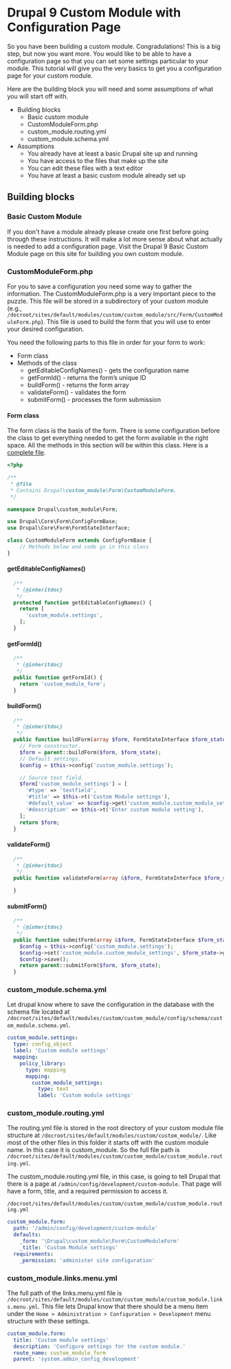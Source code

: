 # Drupal 9 Custom Module with Configuration Page

So you have been building a custom module. Congradulations! This is a big step, but now you want more. You would like to be able to have a configuration page so that you can set some settings particular to your module. This tutorial will give you the very basics to get you a configuration page for your custom module.

Here are the building block you will need and some assumptions of what you will start off with.

* Building blocks
	* Basic custom module
	* CustomModuleForm.php
	* custom_module.routing.yml
	* custom_module.schema.yml
* Assumptions
	* You already have at least a basic Drupal site up and running
	* You have access to the files that make up the site
	* You can edit these files with a text editor
	* You have at least a basic custom module already set up

## Building blocks

### Basic Custom Module

If you don't have a module already please create one first before going through these instructions. It will make a lot more sense about what actually is needed to add a configuration page. Visit the Drupal 9 Basic Custom Module page on this site for building you own custom module.

### CustomModuleForm.php

For you to save a configuration you need some way to gather the information. The CustomModuleForm.php is a very important piece to the puzzle. This file will be stored in a subdirectory of your custom module (e.g., `/docroot/sites/default/modules/custom/custom_module/src/Form/CustomModuleForm.php`). This file is used to build the form that you will use to enter your desired configuration.

You need the following parts to this file in order for your form to work:

* Form class
* Methods of the class
	* getEditableConfigNames() - gets the configuration name
	* getFormId() - returns the form’s unique ID
	* buildForm() - returns the form array
	* validateForm() - validates the form
	* submitForm() - processes the form submission

#### Form class

The form class is the basis of the form. There is some configuration before the class to get everything needed to get the form available in the right space. All the methods in this section will be within this class. Here is a [complete file](https://github.com/serverjohn/custom_module_configuration/blob/main/src/Form/CustomModuleForm.php).

``` php
<?php

/**
 * @file
 * Contains Drupal\custom_module\Form\CustomModuleForm.
 */

namespace Drupal\custom_module\Form;

use Drupal\Core\Form\ConfigFormBase;
use Drupal\Core\Form\FormStateInterface;

class CustomModuleForm extends ConfigFormBase {
	// Methods below and code go in this class
}
```

#### getEditableConfigNames()

``` php
  /**
   * {@inheritdoc}
   */
  protected function getEditableConfigNames() {
    return [
      'custom_module.settings',
    ];
  }
```
#### getFormId()
``` php 
  /**
   * {@inheritdoc}
   */
  public function getFormId() {
    return 'custom_module_form';
  }
```

#### buildForm()

``` php 
  /**
   * {@inheritdoc}
   */
  public function buildForm(array $form, FormStateInterface $form_state) {
    // Form constructor.
    $form = parent::buildForm($form, $form_state);
    // Default settings.
    $config = $this->config('custom_module.settings');

    // Source text field.
    $form['custom_module_settings'] = [
      '#type' => 'textfield',
      '#title' => $this->t('Custom Module settings'),
      '#default_value' => $config->get('custom_module.custom_module_settings'),
      '#description' => $this->t('Enter custom module setting'),
    ];
    return $form;
  }
```

#### validateForm()

``` php
  /**
   * {@inheritdoc}
   */
  public function validateForm(array &$form, FormStateInterface $form_state) {

  }
```

#### submitForm()
``` php 
  /**
   * {@inheritdoc}
   */
  public function submitForm(array &$form, FormStateInterface $form_state) {
    $config = $this->config('custom_module.settings');
    $config->set('custom_module.custom_module_settings', $form_state->getValue('custom_module_settings'));
    $config->save();
    return parent::submitForm($form, $form_state);
  }
```

### custom_module.schema.yml

Let drupal know where to save the configuration in the database with the schema file located at `/docroot/sites/default/modules/custom/custom_module/config/schema/custom_module.schema.yml`.


``` yaml
custom_module.settings:
  type: config_object
  label: 'Custom module settings'
  mapping:
    policy_library:
      type: mapping
      mapping:
        custom_module_settings:
          type: text
          label: 'Custom module settings'
```

### custom_module.routing.yml

The routing.yml file is stored in the root directory of your custom module file structure at `/docroot/sites/default/modules/custom/custom_module/`. Like most of the other files in this folder it starts off with the custom module name. In this case it is custom_module. So the full file path is `/docroot/sites/default/modules/custom/custom_module/custom_module.routing.yml`.

The custom_module.routing.yml file, in this case, is going to tell Drupal that there is a page at `/admin/config/development/custom-module`. That page will have a form, title, and a required permission to access it.

`/docroot/sites/default/modules/custom/custom_module/custom_module.routing.yml`

``` yaml
custom_module.form:
  path: '/admin/config/development/custom-module'
  defaults:
    _form: '\Drupal\custom_module\Form\CustomModuleForm'
    _title: 'Custom Module settings'
  requirements:
    _permission: 'administer site configuration'
```

### custom_module.links.menu.yml

The full path of the links.menu.yml file is `/docroot/sites/default/modules/custom/custom_module/custom_module.links.menu.yml`. This file lets Drupal know that there should be a menu item under the `Home > Administration > Configuration > Development` menu structure with these settings.


``` yaml
custom_module.form:
  title: 'Custom module settings'
  description: 'Configure settings for the custom module.'
  route_name: custom_module.form
  parent: 'system.admin_config_development'
```




